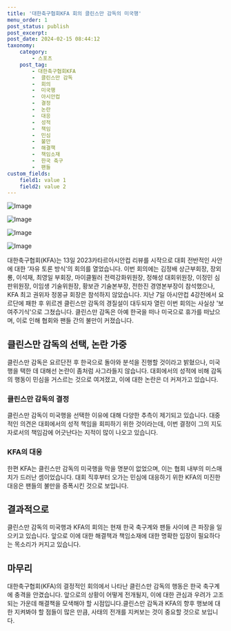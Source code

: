```yaml
---
title: '대한축구협회KFA 회의 클린스만 감독의 미국행'
menu_order: 1
post_status: publish
post_excerpt: 
post_date: 2024-02-15 08:44:12
taxonomy:
    category:
        - 스포츠
    post_tag:
        - 대한축구협회KFA
        -  클린스만 감독
        -  회의
        -  미국행
        -  아시안컵
        -  결정
        -  논란
        -  대응
        -  성적
        -  책임
        -  민심
        -  불만
        -  해결책
        -  책임소재
        -  한국 축구
        -  팬들
custom_fields:
    field1: value 1
    field2: value 2
---
```


![Image](https://imgnews.pstatic.net/image/109/2024/02/13/0005017044_001_20240213132404246.jpeg?type=w647)

![Image](https://imgnews.pstatic.net/image/109/2024/02/13/0005017044_002_20240213132404273.jpg?type=w647)

![Image](https://imgnews.pstatic.net/image/109/2024/02/13/0005017044_003_20240213132404284.jpg?type=w647)

![Image](https://imgnews.pstatic.net/image/109/2024/02/13/0005017044_004_20240213132404294.jpeg?type=w647)

대한축구협회(KFA)는 13일 2023카타르아시안컵 리뷰를 시작으로 대회 전반적인 사안에 대한 ‘자유 토론 방식’의 회의를 열었습니다. 이번 회의에는 김정배 상근부회장, 장외룡, 이석재, 최영일 부회장, 마이클뮐러 전력강화위원장, 정해성 대회위원장, 이정민 심판위원장, 이임생 기술위원장, 황보관 기술본부장, 전한진 경영본부장이 참석했으나, KFA 최고 권위자 정몽규 회장은 참석하지 않았습니다.
지난 7일 아시안컵 4강전에서 요르단에 패한 후 위르겐 클린스만 감독의 경질설이 대두되자 열린 이번 회의는 사실상 '보여주기식'으로 그쳤습니다. 클린스만 감독은 아예 한국을 떠나 미국으로 휴가를 떠났으며, 이로 인해 협회와 팬들 간의 불만이 커졌습니다.
## 클린스만 감독의 선택, 논란 가중
클린스만 감독은 요르단전 후 한국으로 돌아와 분석을 진행할 것이라고 밝혔으나, 미국행을 택한 데 대해선 논란이 좀처럼 사그라들지 않습니다. 대회에서의 성적에 비해 감독의 행동이 민심을 거스르는 것으로 여겨졌고, 이에 대한 논란은 더 커져가고 있습니다.
### 클린스만 감독의 결정
클린스만 감독이 미국행을 선택한 이유에 대해 다양한 추측이 제기되고 있습니다. 대중적인 의견은 대회에서의 성적 책임을 회피하기 위한 것이라는데, 이번 결정이 그의 지도자로서의 책임감에 어긋난다는 지적이 많이 나오고 있습니다.
### KFA의 대응
한편 KFA는 클린스만 감독의 미국행을 막을 명분이 없었으며, 이는 협회 내부의 미스매치가 드러난 셈이었습니다. 대회 직후부터 오가는 민심에 대응하기 위한 KFA의 미진한 대응은 팬들의 불만을 증폭시킨 것으로 보입니다.
## 결과적으로
클린스만 감독의 미국행과 KFA의 회의는 현재 한국 축구계와 팬들 사이에 큰 파장을 일으키고 있습니다. 앞으로 이에 대한 해결책과 책임소재에 대한 명확한 입장이 필요하다는 목소리가 커지고 있습니다.
## 마무리
대한축구협회(KFA)의 결정적인 회의에서 나타난 클린스만 감독의 행동은 한국 축구계에 충격을 안겼습니다. 앞으로의 상황이 어떻게 전개될지, 이에 대한 관심과 우려가 고조되는 가운데 해결책을 모색해야 할 시점입니다.클린스만 감독과 KFA의 향후 행보에 대한 지켜봐야 할 점들이 많은 만큼, 사태의 전개를 지켜보는 것이 중요할 것으로 보입니다.
